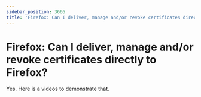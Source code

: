 ```yaml
---
sidebar_position: 3666
title: 'Firefox: Can I deliver, manage and/or revoke certificates directly to Firefox?'
---
```


# Firefox: Can I deliver, manage and/or revoke certificates directly to Firefox?

Yes. Here is a videos to demonstrate that.